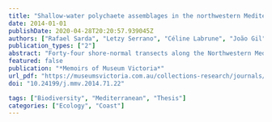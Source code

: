 ```yaml
---
title: "Shallow-water polychaete assemblages in the northwestern Mediterranean Sea and its possible use in the evaluation of good environmental state"
date: 2014-01-01
publishDate: 2020-04-28T20:20:57.939045Z
authors: ["Rafael Sarda", "Letzy Serrano", "Céline Labrune", "João Gil", "David March", "Jean-Michel Amouroux", "Sergi Taboada", "admin", "Antoine Grémare"]
publication_types: ["2"]
abstract: "Forty-four shore-normal transects along the Northwestern Mediterranean coast between the mouth of the Rhône River (France) and Valencia City (Spain) were sampled during the REDIT-I (September 1998, [R1]) and REDIT-II (December 1999, [R2]) campaigns. Polychaete distribution patterns on shallow littoral fine sands (10 to 50 m water depths) were analyzed at a regional scale. A total of 359 species of polychaetes were identified which represents 38% of all polychaete species recorded in the western Mediterranean. Four main soft-bottom communities were identified from the samples in the area: Littoral Fine Sands, Littoral Sandy Mud, Terrigenous Coastal Mud and Detritic Sand. Predominantly sandy environments were characterized by _Ditrupa arietina_ and _Owenia fusiformis_ while _Lumbrineris latreilli_, _Hilbigneris gracilis_ and _Sternaspis scutata_ were numerically dominant in muddy environments. Biological diversity assessments at different temporal and spatial scales are required by the European Marine Strategy Framework Directive (2008/56/EC) in accordance with criteria and methodological standards of Good Environmental Status (GEnS). Selected indicators for descriptors are explored based on this mesoscale assessment."
featured: false
publication: "*Memoirs of Museum Victoria*"
url_pdf: "https://museumsvictoria.com.au/collections-research/journals/memoirs-of-museum-victoria/volume-71-2014/pages-289-301/"
doi: "10.24199/j.mmv.2014.71.22"

tags: ["Biodiversity", "Mediterranean", "Thesis"]
categories: ["Ecology", "Coast"]
---
```


